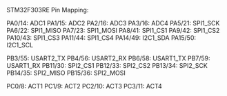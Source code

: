 STM32F303RE Pin Mapping:

PA0/14:  ADC1
PA1/15:  ADC2
PA2/16:  ADC3
PA3/16:  ADC4
PA5/21:  SPI1_SCK
PA6/22:  SPI1_MISO
PA7/23:  SPI1_MOSI
PA8/41:  SPI1_CS1
PA9/42:  SPI1_CS2
PA10/43: SPI1_CS3
PA11/44: SPI1_CS4
PA14/49: I2C1_SDA
PA15/50: I2C1_SCL

PB3/55:  USART2_TX
PB4/56:  USART2_RX
PB6/58:  USART1_TX
PB7/59:  USART1_RX
PB11/30: SPI2_CS1
PB12/33: SPI2_CS2
PB13/34: SPI2_SCK
PB14/35: SPI2_MISO
PB15/36: SPI2_MOSI

PC0/8:   ACT1
PC1/9:   ACT2
PC2/10:  ACT3
PC3/11:  ACT4